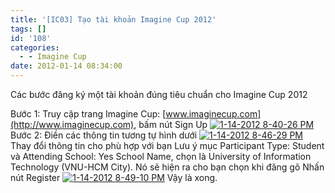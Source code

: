 ```yaml
---
title: '[IC03] Tạo tài khoản Imagine Cup 2012'
tags: []
id: '108'
categories:
  - - Imagine Cup
date: 2012-01-14 08:34:00
---
```


Các bước đăng ký một tài khoản đúng tiêu chuẩn cho Imagine Cup 2012
<!-- more -->
Bước 1: Truy cập trang Imagine Cup: [www.imaginecup.com](http://www.imaginecup.com), bấm nút Sign Up [![1-14-2012 8-40-26 PM](http://cuoilennaocacban2.files.wordpress.com/2012/01/1-14-2012-8-40-26-pm_thumb.png "1-14-2012 8-40-26 PM")](http://cuoilennaocacban2.files.wordpress.com/2012/01/1-14-2012-8-40-26-pm.png) Bước 2: Điền các thông tin tương tự hình dưới [![1-14-2012 8-46-29 PM](http://cuoilennaocacban2.files.wordpress.com/2012/01/1-14-2012-8-46-29-pm_thumb.png "1-14-2012 8-46-29 PM")](http://cuoilennaocacban2.files.wordpress.com/2012/01/1-14-2012-8-46-29-pm.png) Thay đổi thông tin cho phù hợp với bạn Lưu ý mục Participant Type: Student và Attending School: Yes School Name, chọn là University of Information Technology (VNU-HCM City). Nó sẽ hiện ra cho bạn chọn khi đăng gõ Nhấn nút Register [![1-14-2012 8-49-10 PM](http://cuoilennaocacban2.files.wordpress.com/2012/01/1-14-2012-8-49-10-pm_thumb.png "1-14-2012 8-49-10 PM")](http://cuoilennaocacban2.files.wordpress.com/2012/01/1-14-2012-8-49-10-pm.png) Vậy là xong.